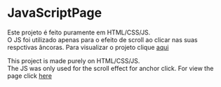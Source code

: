 # JavaScriptPage
Este projeto é feito puramente em HTML/CSS/JS. <br> O JS foi utilizado apenas para o efeito de scroll ao clicar nas suas respctivas âncoras.
Para visualizar o projeto clique [aqui](https://jordanaguiar.github.io/JavaScriptPage/)

This project is made purely on HTML/CSS/JS. <br> The JS was only used for the scroll effect for anchor click. For view the page click [here](https://jordanaguiar.github.io/JavaScriptPage/)

![]()